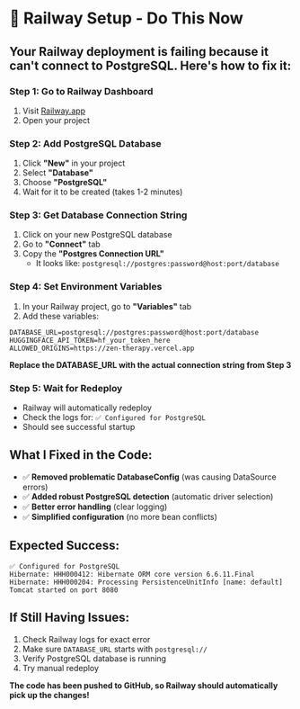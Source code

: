 # 🚀 **Railway Setup - Do This Now**

## **Your Railway deployment is failing because it can't connect to PostgreSQL. Here's how to fix it:**

### **Step 1: Go to Railway Dashboard**
1. Visit [Railway.app](https://railway.app)
2. Open your project

### **Step 2: Add PostgreSQL Database**
1. Click **"New"** in your project
2. Select **"Database"**
3. Choose **"PostgreSQL"**
4. Wait for it to be created (takes 1-2 minutes)

### **Step 3: Get Database Connection String**
1. Click on your new PostgreSQL database
2. Go to **"Connect"** tab
3. Copy the **"Postgres Connection URL"**
   - It looks like: `postgresql://postgres:password@host:port/database`

### **Step 4: Set Environment Variables**
1. In your Railway project, go to **"Variables"** tab
2. Add these variables:

```
DATABASE_URL=postgresql://postgres:password@host:port/database
HUGGINGFACE_API_TOKEN=hf_your_token_here
ALLOWED_ORIGINS=https://zen-therapy.vercel.app
```

**Replace the DATABASE_URL with the actual connection string from Step 3**

### **Step 5: Wait for Redeploy**
- Railway will automatically redeploy
- Check the logs for: `✅ Configured for PostgreSQL`
- Should see successful startup

## **What I Fixed in the Code:**
- ✅ **Removed problematic DatabaseConfig** (was causing DataSource errors)
- ✅ **Added robust PostgreSQL detection** (automatic driver selection)
- ✅ **Better error handling** (clear logging)
- ✅ **Simplified configuration** (no more bean conflicts)

## **Expected Success:**
```
✅ Configured for PostgreSQL
Hibernate: HHH000412: Hibernate ORM core version 6.6.11.Final
Hibernate: HHH000204: Processing PersistenceUnitInfo [name: default]
Tomcat started on port 8080
```

## **If Still Having Issues:**
1. Check Railway logs for exact error
2. Make sure `DATABASE_URL` starts with `postgresql://`
3. Verify PostgreSQL database is running
4. Try manual redeploy

**The code has been pushed to GitHub, so Railway should automatically pick up the changes!** 